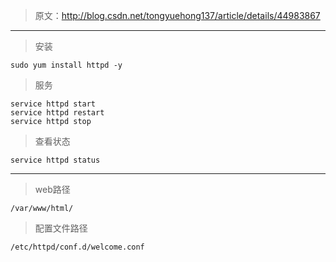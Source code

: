 > 原文：http://blog.csdn.net/tongyuehong137/article/details/44983867

---

> 安装

```
sudo yum install httpd -y 
```

> 服务

```
service httpd start 
service httpd restart
service httpd stop
```

> 查看状态

```
service httpd status
```

---

> web路径

```
/var/www/html/
```

> 配置文件路径

```
/etc/httpd/conf.d/welcome.conf
```
